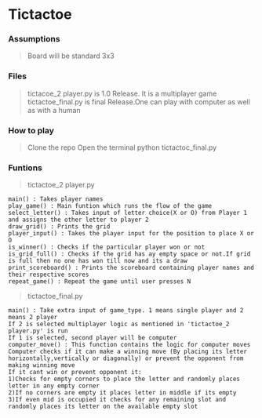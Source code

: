 # Tictactoe

### Assumptions
> Board will be standard 3x3

### Files
> tictacoe_2 player.py is 1.0 Release. It is a multiplayer game
> tictactoe_final.py is final Release.One can play with computer as well as with a human

### How to play
> Clone the repo
> Open the terminal
> python tictactoc_final.py 

### Funtions
> tictactoe_2 player.py
```
main() : Takes player names
play_game() : Main funtion which runs the flow of the game
select_letter() : Takes input of letter choice(X or O) from Player 1 and assigns the other letter to player 2
draw_grid() : Prints the grid
player_input() : Takes the player input for the position to place X or O
is_winner() : Checks if the particular player won or not
is_grid_full() : Checks if the grid has ay empty space or not.If grid is full then no one has won till now and its a draw
print_scoreboard() : Prints the scoreboard containing player names and their respective scores
repeat_game() : Repeat the game until user presses N
```
> tictactoe_final.py
```
main() : Take extra input of game_type. 1 means single player and 2 means 2 player
If 2 is selected multiplayer logic as mentioned in 'tictactoe_2 player.py' is run
If 1 is selected, second player will be computer
computer_move() : This function contains the logic for computer moves
Computer checks if it can make a winning move (By placing its letter horizontally,vertically or diagonally) or prevent the opponent from making winning move
If it cant win or prevent opponent it: 
1)Checks for empty corners to place the letter and randomly places letter in any empty corner
2)If no corners are empty it places letter in middle if its empty
3)If even mid is occupied it checks for any remaining slot and randomly places its letter on the available empty slot

```
